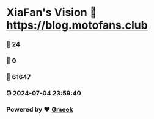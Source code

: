 # XiaFan's Vision :link: https://blog.motofans.club 
### :page_facing_up: [24](https://blog.motofans.club/tag.html) 
### :speech_balloon: 0 
### :hibiscus: 61647 
### :alarm_clock: 2024-07-04 23:59:40 
### Powered by :heart: [Gmeek](https://github.com/Meekdai/Gmeek)
